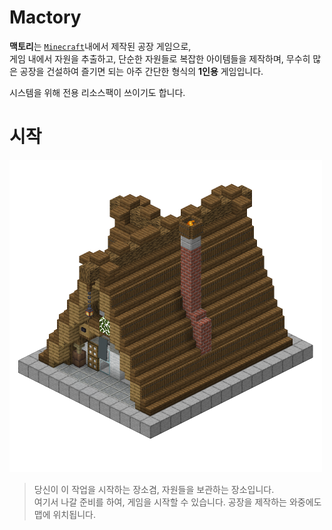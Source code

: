 # Mactory

**맥토리**는 [`Minecraft`](https://en.wikipedia.org/wiki/Minecraft)내에서 제작된 공장 게임으로,  
게임 내에서 자원을 추출하고, 단순한 자원들로 복잡한 아이템들을 제작하며, 무수히 많은 공장을 건설하여 즐기면 되는 아주 간단한 형식의 **1인용** 게임입니다.

시스템을 위해 전용 리소스팩이 쓰이기도 합니다.

# 시작

<left><img src="assets/start_house.png" width="500" height="500"></left>

> 당신이 이 작업을 시작하는 장소겸, 자원들을 보관하는 장소입니다.  
> 여기서 나갈 준비를 하여, 게임을 시작할 수 있습니다. 공장을 제작하는 와중에도 맵에 위치됩니다.

